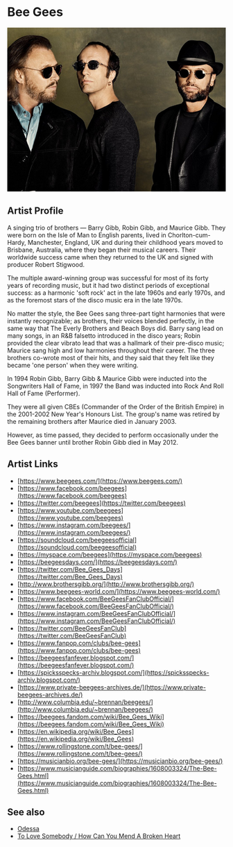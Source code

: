 # Bee Gees

![](../../assets/artists/Bee_Gees.png)

## Artist Profile

A singing trio of brothers — Barry Gibb, Robin Gibb, and Maurice Gibb. They were born on the Isle of Man to English parents, lived in Chorlton-cum-Hardy, Manchester, England, UK and during their childhood years moved to Brisbane, Australia, where they began their musical careers. Their worldwide success came when they returned to the UK and signed with producer Robert Stigwood.

The multiple award-winning group was successful for most of its forty years of recording music, but it had two distinct periods of exceptional success: as a harmonic 'soft rock' act in the late 1960s and early 1970s, and as the foremost stars of the disco music era in the late 1970s.

No matter the style, the Bee Gees sang three-part tight harmonies that were instantly recognizable; as brothers, their voices blended perfectly, in the same way that The Everly Brothers and Beach Boys did. Barry sang lead on many songs, in an R&B falsetto introduced in the disco years; Robin provided the clear vibrato lead that was a hallmark of their pre-disco music; Maurice sang high and low harmonies throughout their career. The three brothers co-wrote most of their hits, and they said that they felt like they became 'one person' when they were writing.

In 1994 Robin Gibb, Barry Gibb &amp; Maurice Gibb were inducted into the Songwriters Hall of Fame, in 1997 the Band was inducted into Rock And Roll Hall of Fame (Performer).

They were all given CBEs (Commander of the Order of the British Empire) in the 2001-2002 New Year's Honours List. The group's name was retired by the remaining brothers after Maurice died in January 2003.

However, as time passed, they decided to perform occasionally under the Bee Gees banner until brother Robin Gibb died in May 2012.

## Artist Links

- [https://www.beegees.com/](https://www.beegees.com/)
- [https://www.facebook.com/beegees](https://www.facebook.com/beegees)
- [https://twitter.com/beegees](https://twitter.com/beegees)
- [https://www.youtube.com/beegees](https://www.youtube.com/beegees)
- [https://www.instagram.com/beegees/](https://www.instagram.com/beegees/)
- [https://soundcloud.com/beegeesofficial](https://soundcloud.com/beegeesofficial)
- [https://myspace.com/beegees](https://myspace.com/beegees)
- [https://beegeesdays.com/](https://beegeesdays.com/)
- [https://twitter.com/Bee_Gees_Days](https://twitter.com/Bee_Gees_Days)
- [http://www.brothersgibb.org/](http://www.brothersgibb.org/)
- [https://www.beegees-world.com/](https://www.beegees-world.com/)
- [https://www.facebook.com/BeeGeesFanClubOfficial/](https://www.facebook.com/BeeGeesFanClubOfficial/)
- [https://www.instagram.com/BeeGeesFanClubOfficial/](https://www.instagram.com/BeeGeesFanClubOfficial/)
- [https://twitter.com/BeeGeesFanClub](https://twitter.com/BeeGeesFanClub)
- [https://www.fanpop.com/clubs/bee-gees](https://www.fanpop.com/clubs/bee-gees)
- [https://beegeesfanfever.blogspot.com/](https://beegeesfanfever.blogspot.com/)
- [https://spicksspecks-archiv.blogspot.com/](https://spicksspecks-archiv.blogspot.com/)
- [https://www.private-beegees-archives.de/](https://www.private-beegees-archives.de/)
- [http://www.columbia.edu/~brennan/beegees/](http://www.columbia.edu/~brennan/beegees/)
- [https://beegees.fandom.com/wiki/Bee_Gees_Wiki](https://beegees.fandom.com/wiki/Bee_Gees_Wiki)
- [https://en.wikipedia.org/wiki/Bee_Gees](https://en.wikipedia.org/wiki/Bee_Gees)
- [https://www.rollingstone.com/t/bee-gees/](https://www.rollingstone.com/t/bee-gees/)
- [https://musicianbio.org/bee-gees/](https://musicianbio.org/bee-gees/)
- [https://www.musicianguide.com/biographies/1608003324/The-Bee-Gees.html](https://www.musicianguide.com/biographies/1608003324/The-Bee-Gees.html)


## See also

- [Odessa](Odessa.md)
- [To Love Somebody / How Can You Mend A Broken Heart](To_Love_Somebody_-_How_Can_You_Mend_A_Broken_Heart.md)
